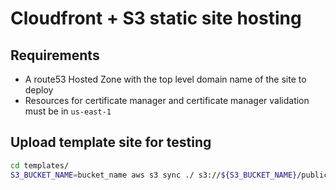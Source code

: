 # Cloudfront + S3 static site hosting

## Requirements
* A route53 Hosted Zone with the top level domain name of the site to deploy
* Resources for certificate manager and certificate manager validation must be in `us-east-1`

## Upload template site for testing

```bash
cd templates/
S3_BUCKET_NAME=bucket_name aws s3 sync ./ s3://${S3_BUCKET_NAME}/public/
```